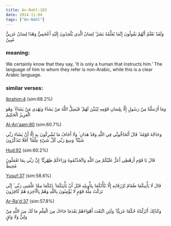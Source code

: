 ```yaml
---
title: An-Nahl:103
date: 2014-11-04
tags: ["An-Nahl"]
---
```

وَلَقَدْ نَعْلَمُ أَنَّهُمْ يَقُولُونَ إِنَّمَا يُعَلِّمُهُ بَشَرٌ ۗ لِسَانُ الَّذِي يُلْحِدُونَ إِلَيْهِ أَعْجَمِيٌّ وَهَٰذَا لِسَانٌ عَرَبِيٌّ مُبِينٌ
### meaning: 
We certainly know that they say, ‘It is only a human that instructs him.’ The language of him to whom they refer is non-Arabic, while this is a clear Arabic language.
### similar verses: 

[Ibrahim:4](/14/4) (sim:68.2%)

وَمَا أَرْسَلْنَا مِنْ رَسُولٍ إِلَّا بِلِسَانِ قَوْمِهِ لِيُبَيِّنَ لَهُمْ ۖ فَيُضِلُّ اللَّهُ مَنْ يَشَاءُ وَيَهْدِي مَنْ يَشَاءُ ۚ وَهُوَ الْعَزِيزُ الْحَكِيمُ

[Al-An'aam:80](/6/80) (sim:60.7%)

وَحَاجَّهُ قَوْمُهُ ۚ قَالَ أَتُحَاجُّونِّي فِي اللَّهِ وَقَدْ هَدَانِ ۚ وَلَا أَخَافُ مَا تُشْرِكُونَ بِهِ إِلَّا أَنْ يَشَاءَ رَبِّي شَيْئًا ۗ وَسِعَ رَبِّي كُلَّ شَيْءٍ عِلْمًا ۗ أَفَلَا تَتَذَكَّرُونَ

[Hud:92](/11/92) (sim:60.2%)

قَالَ يَا قَوْمِ أَرَهْطِي أَعَزُّ عَلَيْكُمْ مِنَ اللَّهِ وَاتَّخَذْتُمُوهُ وَرَاءَكُمْ ظِهْرِيًّا ۖ إِنَّ رَبِّي بِمَا تَعْمَلُونَ مُحِيطٌ

[Yusuf:37](/12/37) (sim:58.6%)

قَالَ لَا يَأْتِيكُمَا طَعَامٌ تُرْزَقَانِهِ إِلَّا نَبَّأْتُكُمَا بِتَأْوِيلِهِ قَبْلَ أَنْ يَأْتِيَكُمَا ۚ ذَٰلِكُمَا مِمَّا عَلَّمَنِي رَبِّي ۚ إِنِّي تَرَكْتُ مِلَّةَ قَوْمٍ لَا يُؤْمِنُونَ بِاللَّهِ وَهُمْ بِالْآخِرَةِ هُمْ كَافِرُونَ

[Ar-Ra'd:37](/13/37) (sim:57.8%)

وَكَذَٰلِكَ أَنْزَلْنَاهُ حُكْمًا عَرَبِيًّا ۚ وَلَئِنِ اتَّبَعْتَ أَهْوَاءَهُمْ بَعْدَمَا جَاءَكَ مِنَ الْعِلْمِ مَا لَكَ مِنَ اللَّهِ مِنْ وَلِيٍّ وَلَا وَاقٍ
